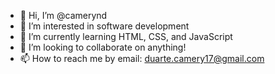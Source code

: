 - 👋 Hi, I’m @camerynd
- 👀 I’m interested in software development
- 🌱 I’m currently learning HTML, CSS, and JavaScript
- 💞️ I’m looking to collaborate on anything!
- 📫 How to reach me by email: duarte.camery17@gmail.com

